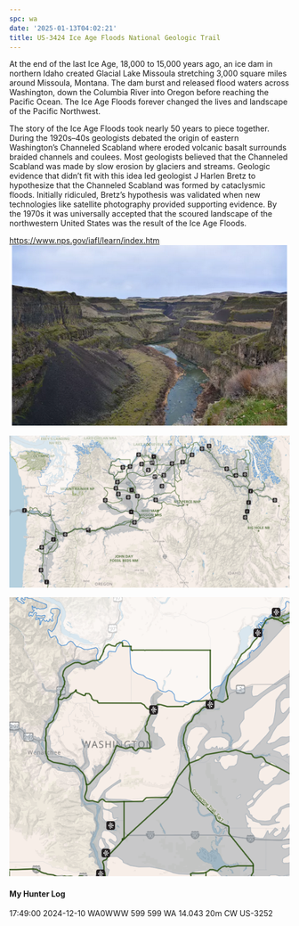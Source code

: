 ```yaml
---
spc: wa
date: '2025-01-13T04:02:21'
title: US-3424 Ice Age Floods National Geologic Trail
---
```



At the end of the last Ice Age, 18,000 to 15,000 years ago, an ice dam in northern Idaho created Glacial Lake Missoula stretching 3,000 square miles around Missoula, Montana. The dam burst and released flood waters across Washington, down the Columbia River into Oregon before reaching the Pacific Ocean. The Ice Age Floods forever changed the lives and landscape of the Pacific Northwest.

The story of the Ice Age Floods took nearly 50 years to piece together. During the 1920s–40s geologists debated the origin of eastern Washington’s Channeled Scabland where eroded volcanic basalt surrounds braided channels and coulees. Most geologists believed that the Channeled Scabland was made by slow erosion by glaciers and streams. Geologic evidence that didn’t fit with this idea led geologist J Harlen Bretz to hypothesize that the Channeled Scabland was formed by cataclysmic floods. Initially ridiculed, Bretz’s hypothesis was validated when new technologies like satellite photography provided supporting evidence. By the 1970s it was universally accepted that the scoured landscape of the northwestern United States was the result of the Ice Age Floods.

https://www.nps.gov/iafl/learn/index.htm
![pasted_image003.png](/static/pasted_image003_0006.png)

![pasted_image001.png](/static/pasted_image001_0153.png)

![pasted_image002.png](/static/pasted_image002_0024.png)





#### My Hunter Log
17:49:00    2024-12-10    WA0WWW    599    599    WA    14.043    20m    CW    US-3252